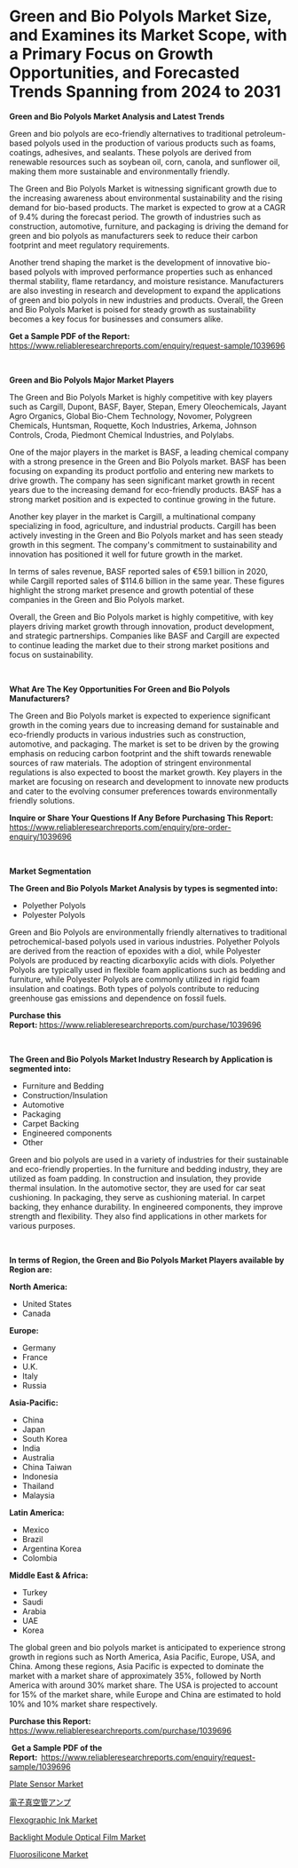 <p><h1>Green and Bio Polyols Market Size, and Examines its Market Scope, with a Primary Focus on Growth Opportunities, and Forecasted Trends Spanning from 2024 to 2031</h1></p><p><strong>Green and Bio Polyols Market Analysis and Latest Trends</strong></p>
<p><p>Green and bio polyols are eco-friendly alternatives to traditional petroleum-based polyols used in the production of various products such as foams, coatings, adhesives, and sealants. These polyols are derived from renewable resources such as soybean oil, corn, canola, and sunflower oil, making them more sustainable and environmentally friendly.</p><p>The Green and Bio Polyols Market is witnessing significant growth due to the increasing awareness about environmental sustainability and the rising demand for bio-based products. The market is expected to grow at a CAGR of 9.4% during the forecast period. The growth of industries such as construction, automotive, furniture, and packaging is driving the demand for green and bio polyols as manufacturers seek to reduce their carbon footprint and meet regulatory requirements.</p><p>Another trend shaping the market is the development of innovative bio-based polyols with improved performance properties such as enhanced thermal stability, flame retardancy, and moisture resistance. Manufacturers are also investing in research and development to expand the applications of green and bio polyols in new industries and products. Overall, the Green and Bio Polyols Market is poised for steady growth as sustainability becomes a key focus for businesses and consumers alike.</p></p>
<p><strong>Get a Sample PDF of the Report:&nbsp;</strong> <a href="https://www.reliableresearchreports.com/enquiry/request-sample/1039696">https://www.reliableresearchreports.com/enquiry/request-sample/1039696</a></p>
<p>&nbsp;</p>
<p><strong>Green and Bio Polyols Major Market Players</strong></p>
<p><p>The Green and Bio Polyols Market is highly competitive with key players such as Cargill, Dupont, BASF, Bayer, Stepan, Emery Oleochemicals, Jayant Agro Organics, Global Bio-Chem Technology, Novomer, Polygreen Chemicals, Huntsman, Roquette, Koch Industries, Arkema, Johnson Controls, Croda, Piedmont Chemical Industries, and Polylabs.</p><p>One of the major players in the market is BASF, a leading chemical company with a strong presence in the Green and Bio Polyols market. BASF has been focusing on expanding its product portfolio and entering new markets to drive growth. The company has seen significant market growth in recent years due to the increasing demand for eco-friendly products. BASF has a strong market position and is expected to continue growing in the future.</p><p>Another key player in the market is Cargill, a multinational company specializing in food, agriculture, and industrial products. Cargill has been actively investing in the Green and Bio Polyols market and has seen steady growth in this segment. The company's commitment to sustainability and innovation has positioned it well for future growth in the market.</p><p>In terms of sales revenue, BASF reported sales of €59.1 billion in 2020, while Cargill reported sales of $114.6 billion in the same year. These figures highlight the strong market presence and growth potential of these companies in the Green and Bio Polyols market.</p><p>Overall, the Green and Bio Polyols market is highly competitive, with key players driving market growth through innovation, product development, and strategic partnerships. Companies like BASF and Cargill are expected to continue leading the market due to their strong market positions and focus on sustainability.</p></p>
<p>&nbsp;</p>
<p><strong>What Are The Key Opportunities For Green and Bio Polyols Manufacturers?</strong></p>
<p><p>The Green and Bio Polyols market is expected to experience significant growth in the coming years due to increasing demand for sustainable and eco-friendly products in various industries such as construction, automotive, and packaging. The market is set to be driven by the growing emphasis on reducing carbon footprint and the shift towards renewable sources of raw materials. The adoption of stringent environmental regulations is also expected to boost the market growth. Key players in the market are focusing on research and development to innovate new products and cater to the evolving consumer preferences towards environmentally friendly solutions.</p></p>
<p><strong>Inquire or Share Your Questions If Any Before Purchasing This Report:</strong> <a href="https://www.reliableresearchreports.com/enquiry/pre-order-enquiry/1039696">https://www.reliableresearchreports.com/enquiry/pre-order-enquiry/1039696</a></p>
<p>&nbsp;</p>
<p><strong>Market Segmentation</strong></p>
<p><strong>The Green and Bio Polyols Market Analysis by types is segmented into:</strong></p>
<p><ul><li>Polyether Polyols</li><li>Polyester Polyols</li></ul></p>
<p><p>Green and Bio Polyols are environmentally friendly alternatives to traditional petrochemical-based polyols used in various industries. Polyether Polyols are derived from the reaction of epoxides with a diol, while Polyester Polyols are produced by reacting dicarboxylic acids with diols. Polyether Polyols are typically used in flexible foam applications such as bedding and furniture, while Polyester Polyols are commonly utilized in rigid foam insulation and coatings. Both types of polyols contribute to reducing greenhouse gas emissions and dependence on fossil fuels.</p></p>
<p><strong>Purchase this Report:&nbsp;</strong><a href="https://www.reliableresearchreports.com/purchase/1039696">https://www.reliableresearchreports.com/purchase/1039696</a></p>
<p>&nbsp;</p>
<p><strong>The Green and Bio Polyols Market Industry Research by Application is segmented into:</strong></p>
<p><ul><li>Furniture and Bedding</li><li>Construction/Insulation</li><li>Automotive</li><li>Packaging</li><li>Carpet Backing</li><li>Engineered components</li><li>Other</li></ul></p>
<p><p>Green and bio polyols are used in a variety of industries for their sustainable and eco-friendly properties. In the furniture and bedding industry, they are utilized as foam padding. In construction and insulation, they provide thermal insulation. In the automotive sector, they are used for car seat cushioning. In packaging, they serve as cushioning material. In carpet backing, they enhance durability. In engineered components, they improve strength and flexibility. They also find applications in other markets for various purposes.</p></p>
<p>&nbsp;</p>
<p><strong>In terms of Region, the Green and Bio Polyols Market Players available by Region are:</strong></p>
<p>
    <p> <strong> North America: </strong>
        <ul>
            <li>United States</li>
            <li>Canada</li>
        </ul>
        </p> 
    <p> <strong> Europe: </strong>
        <ul>
            <li>Germany</li>
            <li>France</li>
            <li>U.K.</li>
            <li>Italy</li>
            <li>Russia</li>
        </ul>
        </p> 
    <p> <strong> Asia-Pacific: </strong>
        <ul>
            <li>China</li>
            <li>Japan</li>
            <li>South Korea</li>
            <li>India</li>
            <li>Australia</li>
            <li>China Taiwan</li>
            <li>Indonesia</li>
            <li>Thailand</li>
            <li>Malaysia</li>
        </ul>
        </p> 
    <p> <strong> Latin America: </strong>
        <ul>
            <li>Mexico</li>
            <li>Brazil</li>
            <li>Argentina Korea</li>
            <li>Colombia</li>
        </ul>
        </p> 
    <p> <strong> Middle East & Africa: </strong>
        <ul>
            <li>Turkey</li>
            <li>Saudi</li>
            <li>Arabia</li>
            <li>UAE</li>
            <li>Korea</li>
        </ul>
    </p>
    </p>
<p><p>The global green and bio polyols market is anticipated to experience strong growth in regions such as North America, Asia Pacific, Europe, USA, and China. Among these regions, Asia Pacific is expected to dominate the market with a market share of approximately 35%, followed by North America with around 30% market share. The USA is projected to account for 15% of the market share, while Europe and China are estimated to hold 10% and 10% market share respectively.</p></p>
<p><strong>Purchase this Report: </strong><a href="https://www.reliableresearchreports.com/purchase/1039696">https://www.reliableresearchreports.com/purchase/1039696</a></p>
<p>&nbsp;<strong>Get a Sample PDF of the Report:&nbsp;&nbsp;</strong><a href="https://www.reliableresearchreports.com/enquiry/request-sample/1039696">https://www.reliableresearchreports.com/enquiry/request-sample/1039696</a></p>
<p><strong></strong></p>
<p><p><a href="https://issuu.com/reportprime-2/docs/plate-sensor-market-size-2030.pptx">Plate Sensor Market</a></p><p><a href="https://github.com/nxboeu02965442/Market-Research-Report-List-1/blob/main/5334445193878.md">電子真空管アンプ</a></p><p><a href="https://github.com/juniordelafrance/Market-Research-Report-List-2/blob/main/flexographic-ink-market.md">Flexographic Ink Market</a></p><p><a href="https://issuu.com/reportprime-2/docs/backlight-module-optical-film-market-size-2030.ppt">Backlight Module Optical Film Market</a></p><p><a href="https://github.com/jaidynmorantestelletmjzya/Market-Research-Report-List-1/blob/main/fluorosilicone-market.md">Fluorosilicone Market</a></p></p>